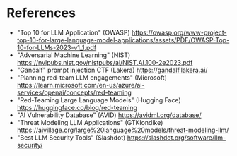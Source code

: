 # References

- "Top 10 for LLM Application" (OWASP) <https://owasp.org/www-project-top-10-for-large-language-model-applications/assets/PDF/OWASP-Top-10-for-LLMs-2023-v1_1.pdf>
- "Adversarial Machine Learning" (NIST) <https://nvlpubs.nist.gov/nistpubs/ai/NIST.AI.100-2e2023.pdf>
- "Gandalf" prompt injection CTF (Lakera) <https://gandalf.lakera.ai/>
- "Planning red-team LLM engagements" (Microsoft) <https://learn.microsoft.com/en-us/azure/ai-services/openai/concepts/red-teaming>
- "Red-Teaming Large Language Models" (Hugging Face) <https://huggingface.co/blog/red-teaming>
- "AI Vulnerability Database" (AVID) <https://avidml.org/database/>
- "Threat Modeling LLM Applications" (GTKlondike) <https://aivillage.org/large%20language%20models/threat-modeling-llm/>
- "Best LLM Security Tools" (Slashdot) <https://slashdot.org/software/llm-security/>
